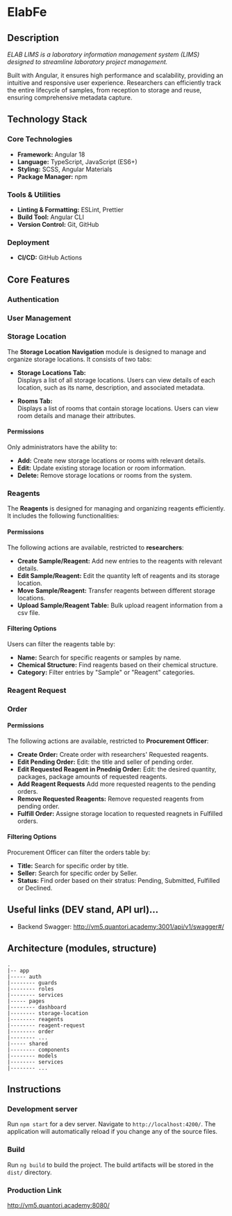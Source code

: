 # ElabFe

## Description 

*ELAB LIMS is a laboratory information management system (LIMS) designed to streamline laboratory project management.*
 
Built with Angular, it ensures high performance and scalability, providing an intuitive and responsive user experience. Researchers can efficiently track the entire lifecycle of samples, from reception to storage and reuse, ensuring comprehensive metadata capture.

## Technology Stack
  ### Core Technologies
   - **Framework:** Angular 18
   - **Language:** TypeScript, JavaScript (ES6+)
   - **Styling:** SCSS, Angular Materials
   - **Package Manager:** npm 
  ### Tools & Utilities
   - **Linting & Formatting:** ESLint, Prettier
   - **Build Tool:** Angular CLI
   - **Version Control:** Git, GitHub
  ### Deployment 
   - **CI/CD:** GitHub Actions


## Core Features
  ### Authentication
   <!-- TODO: -->
  ### User Management
  <!--  -->
  ### Storage Location
  The **Storage Location Navigation** module is designed to manage and organize storage locations. It consists of two tabs:
  - **Storage Locations Tab:**  
    Displays a list of all storage locations. Users can view details of each location, such as its name, description, and associated metadata.

  - **Rooms Tab:**  
    Displays a list of rooms that contain storage locations. Users can view room details and manage their attributes.

  #### **Permissions**
  Only administrators have the ability to:
  - **Add:** Create new storage locations or rooms with relevant details.
  - **Edit:** Update existing storage location or room information.
  - **Delete:** Remove storage locations or rooms from the system.

  ### Reagents
  The **Reagents** is designed for managing and organizing reagents efficiently. It includes the following functionalities:
  
  #### **Permissions**
  The following actions are available, restricted to **researchers**:
  - **Create Sample/Reagent:** Add new entries to the reagents with relevant details.
  - **Edit Sample/Reagent:** Edit the quantity left of reagents and its storage location.
  - **Move Sample/Reagent:** Transfer reagents between different storage locations.
  - **Upload Sample/Reagent Table:** Bulk upload reagent information from a csv file.

  #### **Filtering Options**
  Users can filter the reagents table by:
  - **Name:** Search for specific reagents or samples by name.
  - **Chemical Structure:** Find reagents based on their chemical structure.
  - **Category:** Filter entries by "Sample" or "Reagent" categories.


  ### Reagent Request
  <!--  -->

  ### Order

  #### **Permissions**

  The following actions are available, restricted to **Procurement Officer**:

  - **Create Order:** Create order with researchers' Requested reagents.
  - **Edit Pending Order:** Edit: the title and seller of pending order.
  - **Edit Requested Reagent in Pnednig Order:** Edit: the desired quantity, packages, package amounts of requested reagents.
  - **Add Reagent Requests** Add more requested reagents to the pending orders.
  - **Remove Requested Reagents:** Remove requested reagents from pending order.
  - **Fulfill Order:** Assigne storage location to requested reagnets in Fulfilled orders.

  #### **Filtering Options**

  Procurement Officer can filter the orders table by:

  - **Title:** Search for specific order by title.
  - **Seller:** Search for specific order by Seller.
  - **Status:** Find order based on their stratus: Pending, Submitted, Fulfilled or Declined.

## Useful links (DEV stand, API url)...
 - Backend Swagger: http://vm5.quantori.academy:3001/api/v1/swagger#/


## Architecture (modules, structure)
```
.
|-- app 
|----- auth
|-------- guards
|-------- roles
|-------- services
|----- pages
|-------- dashboard
|-------- storage-location
|-------- reagents
|-------- reagent-request
|-------- order
|-------- ...
|----- shared
|-------- components
|-------- models
|-------- services
|-------- ...
```
## Instructions
### Development server
Run `npm start` for a dev server. Navigate to `http://localhost:4200/`. The application will automatically reload if you change any of the source files.

### Build
Run `ng build` to build the project. The build artifacts will be stored in the `dist/` directory.

### Production Link
http://vm5.quantori.academy:8080/



